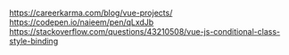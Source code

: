 https://careerkarma.com/blog/vue-projects/
https://codepen.io/naieem/pen/qLxdJb
https://stackoverflow.com/questions/43210508/vue-js-conditional-class-style-binding
